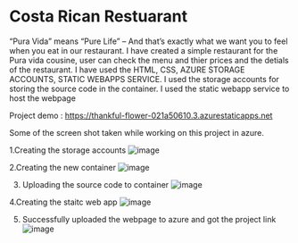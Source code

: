 # Costa Rican Restuarant
“Pura Vida” means “Pure Life” – And that’s exactly what we want you to feel when you eat in our restaurant.
I have created a simple restaurant for the Pura vida cousine, user can check the menu and thier prices and the detials of the restaurant.
I have used the HTML, CSS,  AZURE STORAGE ACCOUNTS, STATIC WEBAPPS SERVICE.
I used the storage accounts for storing the source code in the container.
I used the static webapp service to host the webpage

Project demo : https://thankful-flower-021a50610.3.azurestaticapps.net

Some of the screen shot taken while working on this project in azure.

1.Creating the storage accounts
![image](https://github.com/21a35a4203/Costa-Rican-Restuarant/assets/110958407/0b5923da-aa6c-42ab-a161-6cac71dcd5b4)


2.Creating the new container
![image](https://github.com/21a35a4203/Costa-Rican-Restuarant/assets/110958407/3f8c1f1e-a66e-4c36-877e-5bf9b3da7067)


3. Uploading the source code to container
![image](https://github.com/21a35a4203/Costa-Rican-Restuarant/assets/110958407/36d69e22-857a-4c0b-ae01-3d4dfc08c93c)


4.Creating the staitc web app
![image](https://github.com/21a35a4203/Costa-Rican-Restuarant/assets/110958407/e065ae98-97ee-475f-a061-8cfc08412720)


5. Successfully uploaded the webpage to azure and got the project link
![image](https://github.com/21a35a4203/Costa-Rican-Restuarant/assets/110958407/94faec66-d57b-4f80-a96c-5a8bc800a03b)


